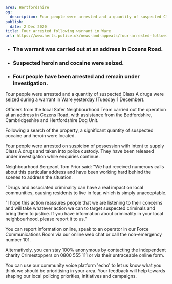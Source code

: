 ```yaml
area: Hertfordshire
og:
  description: Four people were arrested and a quantity of suspected Class A drugs were seized during a warrant in Ware yesterday (Tuesday 1 December).
publish:
  date: 2 Dec 2020
title: Four arrested following warrant in Ware
url: https://www.herts.police.uk/news-and-appeals/four-arrested-following-warrant-in-ware-0943
```

* ### The warrant was carried out at an address in Cozens Road.

 * ### Suspected heroin and cocaine were seized.

 * ### Four people have been arrested and remain under investigation.

Four people were arrested and a quantity of suspected Class A drugs were seized during a warrant in Ware yesterday (Tuesday 1 December).

Officers from the local Safer Neighbourhood Team carried out the operation at an address in Cozens Road, with assistance from the Bedfordshire, Cambridgeshire and Hertfordshire Dog Unit.

Following a search of the property, a significant quantity of suspected cocaine and heroin were located.

Four people were arrested on suspicion of possession with intent to supply Class A drugs and taken into police custody. They have been released under investigation while enquiries continue.

Neighbourhood Sergeant Tom Prior said: "We had received numerous calls about this particular address and have been working hard behind the scenes to address the situation.

"Drugs and associated criminality can have a real impact on local communities, causing residents to live in fear, which is simply unacceptable.

"I hope this action reassures people that we are listening to their concerns and will take whatever action we can to target suspected criminals and bring them to justice. If you have information about criminality in your local neighbourhood, please report it to us."

You can report information online, speak to an operator in our Force Communications Room via our online web chat or call the non-emergency number 101.

Alternatively, you can stay 100% anonymous by contacting the independent charity Crimestoppers on 0800 555 111 or via their untraceable online form.

You can use our community voice platform 'echo' to let us know what you think we should be prioritising in your area. Your feedback will help towards shaping our local policing priorities, initiatives and campaigns.
